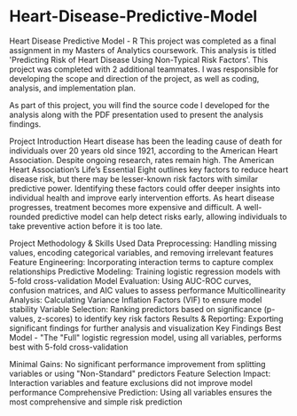 # Heart-Disease-Predictive-Model

Heart Disease Predictive Model - R
This project was completed as a final assignment in my Masters of Analytics coursework. This analysis is titled 'Predicting Risk of Heart Disease Using Non-Typical Risk Factors'. This project was completed with 2 additional teammates. I was responsible for developing the scope and direction of the project, as well as coding, analysis, and implementation plan.

As part of this project, you will find the source code I developed for the analysis along with the PDF presentation used to present the analysis findings.

Project Introduction
Heart disease has been the leading cause of death for individuals over 20 years old since 1921, according to the American Heart Association. Despite ongoing research, rates remain high. The American Heart Association’s Life’s Essential Eight outlines key factors to reduce heart disease risk, but there may be lesser-known risk factors with similar predictive power. Identifying these factors could offer deeper insights into individual health and improve early intervention efforts. As heart disease progresses, treatment becomes more expensive and difficult. A well-rounded predictive model can help detect risks early, allowing individuals to take preventive action before it is too late.

Project Methodology & Skills Used
Data Preprocessing: Handling missing values, encoding categorical variables, and removing irrelevant features
Feature Engineering: Incorporating interaction terms to capture complex relationships
Predictive Modeling: Training logistic regression models with 5-fold cross-validation
Model Evaluation: Using AUC-ROC curves, confusion matrices, and AIC values to assess performance
Multicollinearity Analysis: Calculating Variance Inflation Factors (VIF) to ensure model stability
Variable Selection: Ranking predictors based on significance (p-values, z-scores) to identify key risk factors
Results & Reporting: Exporting significant findings for further analysis and visualization
Key Findings
Best Model - "The "Full" logistic regression model, using all variables, performs best with 5-fold cross-validation


Minimal Gains: No significant performance improvement from splitting variables or using "Non-Standard" predictors
Feature Selection Impact: Interaction variables and feature exclusions did not improve model performance
Comprehensive Prediction: Using all variables ensures the most comprehensive and simple risk prediction
